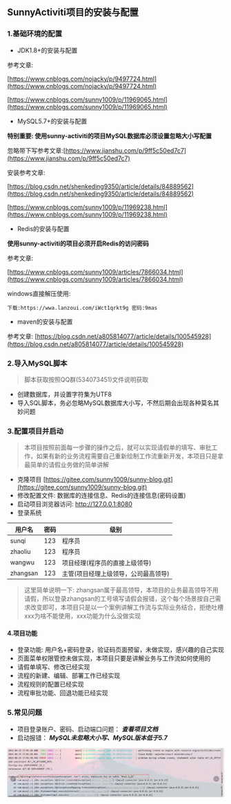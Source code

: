 ## SunnyActiviti项目的安装与配置
### 1.基础环境的配置
- JDK1.8+的安装与配置

参考文章: 

[https://www.cnblogs.com/nojacky/p/9497724.html](https://www.cnblogs.com/nojacky/p/9497724.html)

[https://www.cnblogs.com/sunny1009/p/11969065.html](https://www.cnblogs.com/sunny1009/p/11969065.html)

- MySQL5.7+的安装与配置

**特别重要: 使用sunny-activiti的项目MySQL数据库必须设置忽略大小写配置**

忽略带下写参考文章:[https://www.jianshu.com/p/9ff5c50ed7c7](https://www.jianshu.com/p/9ff5c50ed7c7)

安装参考文章:

[https://blog.csdn.net/shenkeding9350/article/details/84889562](https://blog.csdn.net/shenkeding9350/article/details/84889562)

[https://www.cnblogs.com/sunny1009/p/11969238.html](https://www.cnblogs.com/sunny1009/p/11969238.html)

- Redis的安装与配置

**使用sunny-activiti的项目必须开启Redis的访问密码**

参考文章:

[https://www.cnblogs.com/sunny1009/articles/7866034.html](https://www.cnblogs.com/sunny1009/articles/7866034.html)

windows直接解压使用:

```shell
下载:https://wwa.lanzoui.com/iWct1qrkt9g 密码:9mas
```

- maven的安装与配置

参考文章: [https://blog.csdn.net/a805814077/article/details/100545928](https://blog.csdn.net/a805814077/article/details/100545928)

### 2.导入MySQL脚本

> 脚本获取按照QQ群(534073451)文件说明获取

- 创建数据库，并设置字符集为UTF8
- 导入SQL脚本，务必忽略MySQL数据库大小写，不然后期会出现各种莫名其妙问题

### 3.配置项目并启动

> 本项目按照前面每一步骤的操作之后，就可以实现请假单的填写、审批工作，如果有新的业务流程需要自己重新绘制工作流重新开发，本项目只是拿最简单的请假业务做的简单讲解

- 克隆项目 [https://gitee.com/sunny1009/sunny-blog.git](https://gitee.com/sunny1009/sunny-blog.git)
- 修改配置文件: 数据库的连接信息、Redis的连接信息(密码设置)
- 启动项目浏览器访问: http://127.0.0.1:8080
- 登录系统

| 用户名   | 密码 | 级别                                 |
| -------- | ---- | ------------------------------------ |
| sunqi    | 123  | 程序员                               |
| zhaoliu  | 123  | 程序员                               |
| wangwu   | 123  | 项目经理(程序员的直接上级领导)       |
| zhangsan | 123  | 主管(项目经理上级领导，公司最高领导) |

> 这里简单说明一下: zhangsan属于最高领导，本项目的业务最高领导不用请假，所以登录zhangsan的工号填写请假会报错，这个每个场景按自己需求改变即可，本项目只是以一个案例讲解工作流与实际业务结合，拒绝吐槽xxx为啥不能使用，xxx功能为什么没做实现

#### 4.项目功能

- 登录功能: 用户名+密码登录，验证码页面预留，未做实现，感兴趣的自己实现
- 页面菜单权限管控未做实现，本项目只要是讲解业务与工作流如何使用的
- 请假单填写、修改已经实现
- 流程的新建、编辑、部署工作已经实现
- 流程规则的配置已经实现
- 流程审批功能、回退功能已经实现

### 5.常见问题

- 项目登录账户、密码、启动端口问题： ***查看项目文档***
- 启动报错： ***MySQL未忽略大小写、MySQL版本低于5.7***

![image-20210628102820873](images/image-20210628102820873.png)





